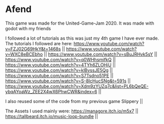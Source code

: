 # Afend

This game was made for the United-Game-Jam 2020. It was made with godot with my friends

I followed a lot of tutorials as this was just my 4th game I have ever made.
The tutorials I followed are here:
https://www.youtube.com/watch?v=FZJ02G69HkY&t=1468s ||
https://www.youtube.com/watch?v=WXC8eBCEbho ||
https://www.youtube.com/watch?v=sBuJRHvk5sY ||
https://www.youtube.com/watch?v=q0WHhsmifkQ ||
https://www.youtube.com/watch?v=4TYh6ZLOHiU ||
https://www.youtube.com/watch?v=klBvssJE5Qg ||
https://www.youtube.com/watch?v=S7Tsdno51PE ||
https://www.youtube.com/watch?v=S-8IcHucSNg&t=591s ||
https://www.youtube.com/watch?v=Xdm9zYUZq7c&list=PL6bQeQE-ybqAYoaWz_ZEE2X4wX6PhwCWR&index=6 ||

I also reused some of the code from my previous game Slippery ||

The Assets I used mainly were:
  https://managore.itch.io/m5x7 ||
  https://tallbeard.itch.io/music-loop-bundle ||
  
